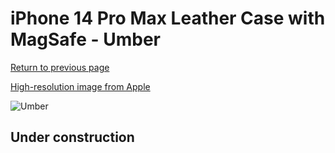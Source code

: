 # iPhone 14 Pro Max Leather Case with MagSafe - Umber

[Return to previous page](/iphone_14)

[High-resolution image from Apple](https://store.storeimages.cdn-apple.com/8756/as-images.apple.com/is/MPPQ3?wid=4500&hei=4500&fmt=png)

<div style="width: 512px"><img src="/almost_uncompressed/MPPQ3.webp" alt="Umber"></div>

## Under construction
